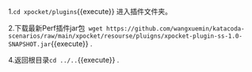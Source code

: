 1.`cd xpocket/plugins`{{execute}} 进入插件文件夹。

2.下载最新Perf插件jar包` wget https://github.com/wangxuemin/katacoda-scenarios/raw/main/xpocket/resourse/pluigns/xpocket-plugin-ss-1.0-SNAPSHOT.jar`{{execute}} .

4.返回根目录`cd ../..`{{execute}} .
